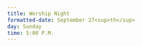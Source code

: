 ```yaml
---
title: Worship Night
formatted-date: September 27<sup>th</sup>
day: Sunday
time: 5:00 P.M.
---
```



